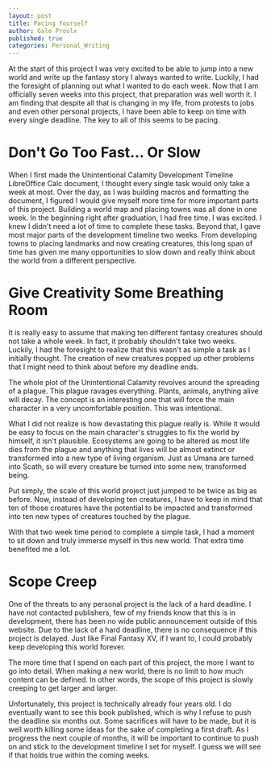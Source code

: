 ```yaml
---
layout: post
title: Pacing Yourself
author: Gale Proulx
published: true
categories: Personal_Writing
---
```


At the start of this project I was very excited to be able to jump into a new world and write up the fantasy story I always wanted to write. Luckily, I had the foresight of planning out what I wanted to do each week. Now that I am officially seven weeks into this project, that preparation was well worth it. I am finding that despite all that is changing in my life, from protests to jobs and even other personal projects, I have been able to keep on time with every single deadline. The key to all of this seems to be pacing.

# Don't Go Too Fast... Or Slow

When I first made the Unintentional Calamity Development Timeline LibreOffice Calc document, I thought every single task would only take a week at most. Over the day, as I was building macros and formatting the document, I figured I would give myself more time for more important parts of this project. Building a world map and placing towns was all done in one week. In the beginning right after graduation, I had free time. I was excited. I knew I didn't need a lot of time to complete these tasks. Beyond that, I gave most major parts of the development timeline two weeks. From developing towns to placing landmarks and now creating creatures, this long span of time has given me many opportunities to slow down and really think about the world from a different perspective.

# Give Creativity Some Breathing Room

It is really easy to assume that making ten different fantasy creatures should not take a whole week. In fact, it probably shouldn't take two weeks. Luckily, I had the foresight to realize that this wasn't as simple a task as I initially thought. The creation of new creatures popped up other problems that I might need to think about before my deadline ends.

The whole plot of the Unintentional Calamity revolves around the spreading of a plague. This plague ravages everything. Plants, animals, anything alive will decay. The concept is an interesting one that will force the main character in a very uncomfortable position. This was intentional.

What I did not realize is how devastating this plague really is. While it would be easy to focus on the main character's struggles to fix the world by himself, it isn't plausible. Ecosystems are going to be altered as most life dies from the plague and anything that lives will be almost extinct or transformed into a new type of living organism. Just as Umana are turned into Scath, so will every creature be turned into some new, transformed being.

Put simply, the scale of this world project just jumped to be twice as big as before. Now, instead of developing ten creatures, I have to keep in mind that ten of those creatures have the potential to be impacted and transformed into ten new types of creatures touched by the plague.

With that two week time period to complete a simple task, I had a moment to sit down and truly immerse myself in this new world. That extra time benefited me a lot.

# Scope Creep

One of the threats to any personal project is the lack of a hard deadline. I have not contacted publishers, few of my friends know that this is in development, there has been no wide public announcement outside of this website. Due to the lack of a hard deadline, there is no consequence if this project is delayed. Just like Final Fantasy XV, if I want to, I could probably keep developing this world forever.

The more time that I spend on each part of this project, the more I want to go into detail. When making a new world, there is no limit to how much content can be defined. In other words, the scope of this project is slowly creeping to get larger and larger.

Unfortunately, this project is technically already four years old. I do eventually want to see this book published, which is why I refuse to push the deadline six months out. Some sacrifices will have to be made, but it is well worth killing some ideas for the sake of completing a first draft. As I progress the next couple of months, it will be important to continue to push on and stick to the development timeline I set for myself. I guess we will see if that holds true within the coming weeks.
